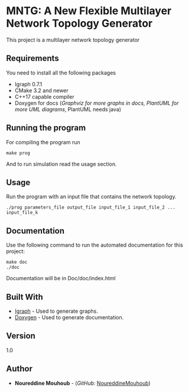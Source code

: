 # MNTG: A New Flexible Multilayer Network Topology Generator

This project is a multilayer network topology generator

## Requirements

You need to install all the following packages

* Igraph 0.7.1
* CMake 3.2 and newer
* C++17 capable compiler
* Doxygen for docs (*Graphviz for more graphs in docs, PlantUML for more UML diagrams*, PlantUML needs java)


## Running the program

For compiling the program run 

```
make prog
```

And to run simulation read the usage section.

## Usage 

Run the program with an input file that contains the network topology.


```
./prog parameters_file output_file input_file_1 input_file_2 ... input_file_k
```

## Documentation

Use the following command to run the automated documentation for this project:

```
make doc
./doc
```
Documentation will be in Doc/doc/index.html


## Built With

* [Igraph](https://igraph.org/c/) - Used to generate graphs.
* [Doxygen](https://github.com/kracejic/EmptyDoxygenCMake) - Used to generate documentation.

## Version

1.0

## Author

* **Noureddine Mouhoub** - (*GitHub:* [NoureddineMouhoub](https://github.com/nmouhoub))
